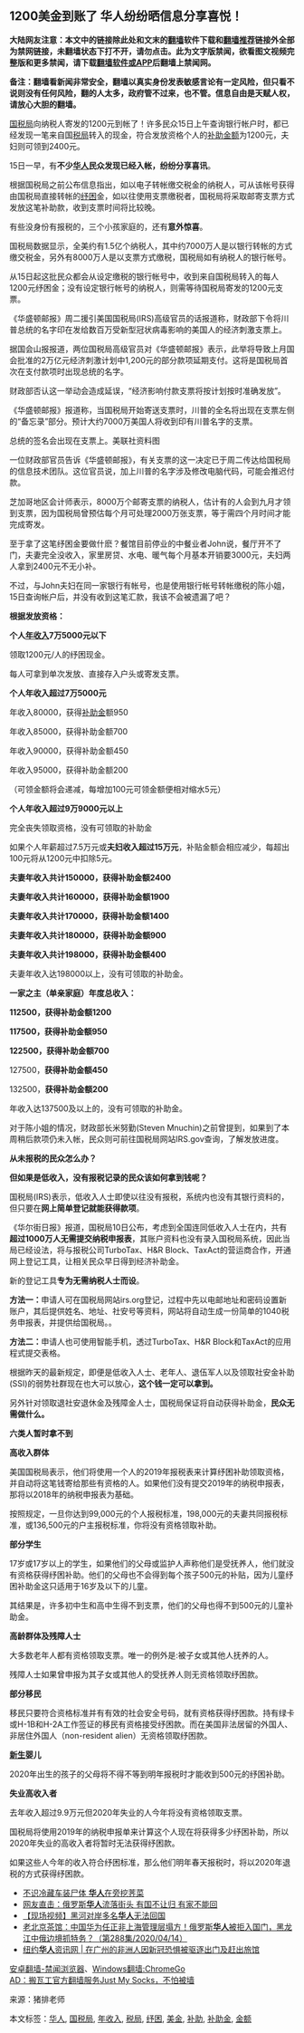  <h2>1200美金到账了 华人纷纷晒信息分享喜悦！</h2> <p class="notice"><b>大陆网友注意：本文中的链接除此处和文末的<a href="https://github.com/bannedbook/fanqiang" >翻墙</a>软件下载和<a href="https://github.com/killgcd/justmysocks/blob/master/README.md">翻墙推荐</a>链接外全部为禁网链接，未翻墙状态下打不开，请勿点击。此为文字版禁闻，欲看图文视频完整版和更多禁闻，请下载<a href="https://github.com/bannedbook/fanqiang">翻墙软件或APP</a>后翻墙上禁闻网。</p><p>备注：翻墙看新闻非常安全，翻墙以真实身份发表敏感言论有一定风险，但只看不说则没有任何风险，翻的人太多，政府管不过来，也不管。信息自由是天赋人权，请放心大胆的翻墙。</b></p>  <div class="entry"> <p><a href="https://www.bannedbook.org/bnews/tag/%E5%9B%BD%E7%A8%8E%E5%B1%80/" class="st_tag internal_tag" rel="tag" title="标签 国税局 下的日志">国税局</a>向纳税人寄发的1200元到帐了！许多民众15日上午查询银行帐户时，都已经发现一笔来自国<a href="https://www.bannedbook.org/bnews/tag/%E7%A8%8E%E5%B1%80/" class="st_tag internal_tag" rel="tag" title="标签 税局 下的日志">税局</a>转入的现金，符合发放资格个人的<a href="https://www.bannedbook.org/bnews/tag/%E8%A1%A5%E5%8A%A9/" class="st_tag internal_tag" rel="tag" title="标签 补助 下的日志">补助</a><a href="https://www.bannedbook.org/bnews/tag/%E9%87%91%E9%A2%9D/" class="st_tag internal_tag" rel="tag" title="标签 金额 下的日志">金额</a>为1200元，夫妇则可领到2400元。</p> <p>15日一早，有<strong>不少<a href="https://www.bannedbook.org/bnews/tag/%e5%8d%8e%e4%ba%ba/" class="st_tag internal_tag" rel="tag" title="标签 华人 下的日志">华人</a>民众发现已经入帐，纷纷分享喜讯</strong>。</p> <p>根据国税局之前公布信息指出，如以电子转帐缴交税金的纳税人，可从该帐号获得由国税局直接转帐的<a href="https://www.bannedbook.org/bnews/tag/%E7%BA%BE%E5%9B%B0/" class="st_tag internal_tag" rel="tag" title="标签 纾困 下的日志">纾困</a>金，如以往使用支票缴税者，国税局将采取邮寄支票方式发放这笔补助款，收到支票时间将比较晚。</p> <p>有些没身份有报税的，三个小孩家庭的，还有<strong>意外惊喜</strong>。</p> <p>国税局数据显示，全美约有1.5亿个纳税人，其中约7000万人是以银行转帐的方式缴交税金，另外有8000万人是以支票方式缴税，国税局如有纳税人的银行帐号。</p> <p>从15日起这批民众都会从设定缴税的银行帐号中，收到来自国税局转入的每人1200元纾困金；没有设定银行帐号的纳税人，则需等待国税局寄发的1200元支票。</p> <p>《华盛顿邮报》周二援引美国国税局(IRS)高级官员的话报道称，财政部下令将川普总统的名字印在发给数百万受新型冠状病毒影响的美国人的经济刺激支票上。</p> <p>据国会山报报道，两位国税局高级官员对《华盛顿邮报》表示，此举将导致上月国会批准的2万亿元经济刺激计划中1,200元的部分款项延期支付。这将是国税局首次在支付款项时出现总统的名字。</p> <p>财政部否认这一举动会造成延误，“经济影响付款支票将按计划按时准确发放”。</p> <p>《华盛顿邮报》报道称，当国税局开始寄送支票时，川普的全名将出现在支票左侧的“备忘录”部分。预计大约7000万美国人将收到印有川普名字的支票。</p> <p>总统的签名会出现在支票上。美联社资料图</p> <p>一位财政部官员告诉《华盛顿邮报》，有关支票的这一决定已于周二传达给国税局的信息技术团队。这位官员说，加上川普的名字涉及修改电脑代码，可能会推迟付款。</p> <p>芝加哥地区会计师表示，8000万个邮寄支票的纳税人，估计有的人会到九月才领到支票，因为国税局曾预估每个月可处理2000万张支票，等于需四个月时间才能完成寄发。</p> <p>至于拿了这笔纾困金要做什麽？餐馆目前停业的中餐业者John说，餐厅开不了门，夫妻完全没收入，家里房贷、水电、暖气每个月基本开销要3000元，夫妇两人拿到2400元不无小补。</p> <p>不过，与John夫妇在同一家银行有帐号，也是使用银行帐号转帐缴税的陈小姐，15日查询帐户后，并没有收到这笔汇款，我该不会被遗漏了吧？</p> <p><strong>根据发放资格：</strong></p> <p><strong>个人<a href="https://www.bannedbook.org/bnews/tag/%E5%B9%B4%E6%94%B6%E5%85%A5/" class="st_tag internal_tag" rel="tag" title="标签 年收入 下的日志">年收入</a>7万5000元以下</strong></p>  <p>领取1200元/人的纾困现金。</p> <p>每人可拿到单次发放、直接存入户头或寄发支票。</p> <p><strong>个人年收入超过7万5000元</strong></p> <p>年收入80000，获得<a href="https://www.bannedbook.org/bnews/tag/%E8%A1%A5%E5%8A%A9%E9%87%91/" class="st_tag internal_tag" rel="tag" title="标签 补助金 下的日志">补助金</a>额950</p> <p>年收入85000，获得补助金额700</p> <p>年收入90000，获得补助金额450</p> <p>年收入95000，获得补助金额200</p> <p>（可领金额将会递减，每增加100元可领金额便相对缩水5元）</p> <p><strong>个人年收入超过9万9000元以上</strong></p> <p>完全丧失领取资格，没有可领取的补助金</p> <p>如果个人年薪超过7.5万元或<strong>夫妇收入超过15万元</strong>，补贴金额会相应减少，每超出100元将从1200元中扣除5元。</p> <p><strong>夫妻年收入共计150000，获得补助金额2400</strong></p> <p><strong>夫妻年收入共计160000，获得补助金额1900</strong></p> <p><strong>夫妻年收入共计170000，获得补助金额1400</strong></p> <p><strong>夫妻年收入共计180000，获得补助金额900</strong></p> <p><strong>夫妻年收入共计198000，获得补助金额400</strong></p> <p>夫妻年收入达198000以上，没有可领取的补助金。</p>  <p><strong>一家之主（单亲家庭）年度总收入：</strong></p> <p><strong>112500，获得补助金额1200</strong></p> <p><strong>117500，获得补助金额950</strong></p> <p><strong>122500，获得补助金额700</strong></p> <p>127500，<strong>获得补助金额450</strong></p> <p>132500，<strong>获得补助金额200</strong></p> <p>年收入达137500及以上的，没有可领取的补助金。</p> <p>对于陈小姐的情况，财政部长米努勤(Steven Mnuchin)之前曾提到，如果到了本周稍后款项仍未入帐，民众则可前往国税局网站IRS.gov查询，了解发放进度。</p> <p><strong>从未报税的民众怎么办？</strong></p> <p><strong>但如果是低收入，没有报税记录的民众该如何拿到钱呢？</strong></p> <p>国税局(IRS)表示，低收入人士即使以往没有报税，系统内也没有其银行资料的，但只要在<strong>网上简单登记就能获得款项</strong>。</p> <p>《华尔街日报》报道，国税局10日公布，考虑到全国连同低收入人士在内，共有<strong>超过1000万人无需提交纳税申报表</strong>，其账户资料也没有录入国税局系统，因此当局已经设法，将与报税公司TurboTax、H&amp;R Block、TaxAct的营运商合作，开通网上登记工具，让相关民众早日得到经济补助金。</p> <p>新的登记工具<strong>专为无需纳税人士而设</strong>。</p> <p><strong>方法一：</strong>申请人可在国税局网站irs.org登记，过程中先以电邮地址和密码设置新账户，其后提供姓名、地址、社安号等资料，网站将自动生成一份简单的1040税务申报表，并提供给国税局。。</p> <p><strong>方法二：</strong>申请人也可使用智能手机，透过TurboTax、H&amp;R Block和TaxAct的应用程式提交表格。</p> <p>根据昨天的最新规定，即便是低收入人士、老年人、退伍军人以及领取社安金补助(SSI)的弱势社群现在也大可以放心，<strong>这个钱一定可以拿到。</strong></p> <p>另外针对领取退社安退休金及残障金人士，国税局保证将自动获得补助金，<strong>民众无需做什么。</strong></p>  <p><strong>六类人暂时拿不到</strong></p> <p><strong>高收入群体</strong></p> <p>美国国税局表示，他们将使用一个人的2019年报税表来计算纾困补助领取资格，并自动将这笔钱寄给那些有资格的人。如果他们没有提交2019年的纳税申报表，那将以2018年的纳税申报表为基础。</p> <p>按照规定，一旦你达到99,000元的个人报税标准，198,000元的夫妻共同报税标准，或136,500元的户主报税标准，你将没有资格领取补助。</p> <p><strong>部分学生</strong></p> <p>17岁或17岁以上的学生，如果他们的父母或监护人声称他们是受抚养人，他们就没有资格获得纾困补助。他们的父母也不会得到每个孩子500元的补贴，因为儿童纾困补助金这只适用于16岁及以下的儿童。</p> <p>其结果是，许多初中生和高中生得不到支票，他们的父母也得不到500元的儿童补助金。</p> <p><strong>高龄群体及残障人士</strong></p> <p>大多数老年人都有资格领取支票。唯一的例外是:被子女或其他人抚养的人。</p> <p>残障人士如果曾申报为其子女或其他人的受抚养人则无资格领取纾困款。</p> <p><strong>部分移民</strong></p> <p>移民只要符合资格标准并有有效的社会安全号码，就有资格获得纾困款。持有绿卡或H-1B和H-2A工作签证的移民有资格接受纾困款。而在美国非法居留的外国人、非居住外国人（non-resident alien）无资格领取纾困款。</p> <p><strong><span class='wp_keywordlink'><a href="https://www.bannedbook.org/forum2/topic1642.html" title="正见网《新生》" target="_blank">新生</a></span>婴儿</strong></p> <p>2020年出生的孩子的父母将不得不等到明年报税时才能收到500元的纾困补助。</p> <p><strong>失业高收入者</strong></p> <p>去年收入超过9.9万元但2020年失业的人今年将没有资格领取支票。</p> <p>国税局将使用2019年的纳税申报单来计算这个人现在将获得多少纾困补助，所以2020年失业的高收入者将暂时无法获得纾困款。</p>  <p>如果这些人今年的收入符合纾困标准，那么他们明年春天报税时，将以2020年退税的方式获得纾困款。</p> <ul class='op-related-articles' title='相关阅读'> <li><a href='https://www.bannedbook.org/bnews/topimagenews/20200415/1313159.html' target='_blank'>不识冷藏车装尸体 <b>华人</b>在旁挖荠菜</a></li> <li><a href='https://www.bannedbook.org/bnews/cnnews/20200415/1312912.html' target='_blank'>网友直击：俄罗斯<b>华人</b>流落街头 有国不让归 有家不能回</a></li> <li><a href='https://www.bannedbook.org/bnews/cbnews/20200415/1312841.html' target='_blank'>【现场视频】黑河对岸多名<b>华人</b>无法回国</a></li> <li><a href='https://www.bannedbook.org/bnews/bannedvideo/20200415/1312756.html' target='_blank'>老北京茶馆：中国华为任正非上海管理层塌方！俄罗斯<b>华人</b>被拒入国门，黑龙江中俄边境抓特务？（第288集/2020/04/14） </a></li> <li><a href='https://www.bannedbook.org/bnews/baitai/20200415/1312722.html' target='_blank'>纽约<b>华人</b>资讯网 &#124; 在广州的非洲人因新冠恐惧被驱逐出门及赶出旅馆</a></li> </ul> <div class="texttj"> <a href="https://github.com/bannedbook/fanqiang/wiki/%E5%AE%89%E5%8D%93%E7%BF%BB%E5%A2%99-%E7%A6%81%E9%97%BB%E6%B5%8F%E8%A7%88%E5%99%A8" target="_blank">安卓翻墙-禁闻浏览器</a>、<a href="https://github.com/bannedbook/fanqiang/wiki/Chrome%E4%B8%80%E9%94%AE%E7%BF%BB%E5%A2%99%E5%8C%85" target="_blank">Windows翻墙:ChromeGo</a><br/> <a href="https://github.com/killgcd/justmysocks/blob/master/README.md" target="_blank">AD：搬瓦工官方翻墙服务Just My Socks，不怕被墙</a> </div><p> 来源：猪排老师 </p><a name='sharetosocial'></a>           </div><!--END ENTRY--> <div class="postfooter"> <div>本文标签：<a href="https://www.bannedbook.org/bnews/tag/%e5%8d%8e%e4%ba%ba/" rel="tag">华人</a>, <a href="https://www.bannedbook.org/bnews/tag/%E5%9B%BD%E7%A8%8E%E5%B1%80/" rel="tag">国税局</a>, <a href="https://www.bannedbook.org/bnews/tag/%E5%B9%B4%E6%94%B6%E5%85%A5/" rel="tag">年收入</a>, <a href="https://www.bannedbook.org/bnews/tag/%E7%A8%8E%E5%B1%80/" rel="tag">税局</a>, <a href="https://www.bannedbook.org/bnews/tag/%E7%BA%BE%E5%9B%B0/" rel="tag">纾困</a>, <a href="https://www.bannedbook.org/bnews/tag/%E7%BE%8E%E9%87%91/" rel="tag">美金</a>, <a href="https://www.bannedbook.org/bnews/tag/%E8%A1%A5%E5%8A%A9/" rel="tag">补助</a>, <a href="https://www.bannedbook.org/bnews/tag/%E8%A1%A5%E5%8A%A9%E9%87%91/" rel="tag">补助金</a>, <a href="https://www.bannedbook.org/bnews/tag/%E9%87%91%E9%A2%9D/" rel="tag">金额</a></div>  </div><!--END POSTFOOTER--> 